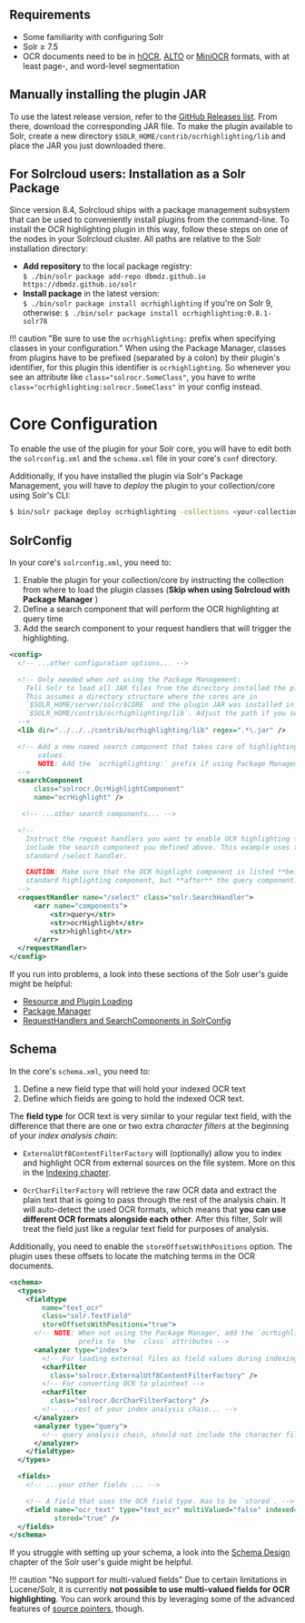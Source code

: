 ## Requirements
- Some familiarity with configuring Solr
- Solr ≥ 7.5
- OCR documents need to be in [hOCR](formats.md#hocr), [ALTO](formats.md#alto)
  or [MiniOCR](formats.md#miniocr) formats, with at least page-, and word-level
  segmentation

## Manually installing the plugin JAR
To use the latest release version, refer to the [GitHub Releases list](https://github.com/dbmdz/solr-ocrhighlighting/releases). From there, download the corresponding JAR file.
To make the plugin available to Solr, create a new directory `$SOLR_HOME/contrib/ocrhighlighting/lib` and place the JAR you just downloaded there.

## For Solrcloud users: Installation as a Solr Package
Since version 8.4, Solrcloud ships with a package management subsystem that can be used
to conveniently install plugins from the command-line. To install the OCR highlighting
plugin in this way, follow these steps on one of the nodes in
your Solrcloud cluster. All paths are relative to the Solr installation directory:

- **Add repository** to the local package registry:<br>
  `$ ./bin/solr package add-repo dbmdz.github.io https://dbmdz.github.io/solr`
- **Install package** in the latest version:<br>
  `$ ./bin/solr package install ocrhighlighting` if you're on Solr 9, otherwise:
  `$ ./bin/solr package install ocrhighlighting:0.8.1-solr78`

!!! caution "Be sure to use the `ocrhighlighting:` prefix when specifying classes in your configuration."
    When using the Package Manager, classes from plugins have to be prefixed (separated by a colon) by
    their plugin's  identifier, for this plugin this identifier is `ocrhighlighting`. So whenever
    you see an attribute like `class="solrocr.SomeClass"`, you have to write
    `class="ocrhighlighting:solrocr.SomeClass"` in your config instead.

# Core Configuration

To enable the use of the plugin for your Solr core, you will have to edit
both the `solrconfig.xml` and the `schema.xml` file in your core's `conf` directory.

Additionally, if you have installed the plugin via Solr's Package Management, you will
have to *deploy* the plugin to your collection/core using Solr's CLI:

```bash
$ bin/solr package deploy ocrhighlighting -collections <your-collection>
```

## SolrConfig

In your core's `solrconfig.xml`, you need to:

1. Enable the plugin for your collection/core by  instructing the collection from where to
   load the plugin classes (**Skip when using Solrcloud with Package Manager** )
2. Define a search component that will perform the OCR highlighting at query time
3. Add the search component to your request handlers that will trigger the highlighting.


```xml hl_lines="10 16 17 18 33"
<config>
  <!-- ...other configuration options... -->

  <!-- Only needed when not using the Package Management:
    Tell Solr to load all JAR files from the directory installed the plugin to. 
    This assumes a directory structure where the cores are in
    `$SOLR_HOME/server/solr/$CORE` and the plugin JAR was installed in
    `$SOLR_HOME/contrib/ocrhighlighting/lib`. Adjust the path if you setup differs.
  -->
  <lib dir="../../../contrib/ocrhighlighting/lib" regex=".*\.jar" />

  <!-- Add a new named search component that takes care of highlighting OCR field
       values.
       NOTE: Add the `ocrhighlighting:` prefix if using Package Management.
  -->
  <searchComponent
      class="solrocr.OcrHighlightComponent"
      name="ocrHighlight" />

   <!-- ...other search components... -->

  <!--
    Instruct the request handlers you want to enable OCR highlighting for to
    include the search component you defined above. This example uses the
    standard /select handler.

    CAUTION: Make sure that the OCR highlight component is listed **before** the
    standard highlighting component, but **after** the query component.
  -->
  <requestHandler name="/select" class="solr.SearchHandler">
      <arr name="components">
          <str>query</str>
          <str>ocrHighlight</str>
          <str>highlight</str>
      </arr>
  </requestHandler>
</config>
```

If you run into problems, a look into these sections of the Solr user's guide might be helpful:

- [Resource and Plugin Loading](https://lucene.apache.org/solr/guide/8_1/resource-and-plugin-loading.html)
- [Package Manager](https://solr.apache.org/guide/8_11/package-manager.html)
- [RequestHandlers and SearchComponents in SolrConfig](https://lucene.apache.org/solr/guide/8_1/requesthandlers-and-searchcomponents-in-solrconfig.html)


## Schema

In the core's `schema.xml`, you need to:

1. Define a new field type that will hold your indexed OCR text
2. Define which fields are going to hold the indexed OCR text.

The **field type** for OCR text is very similar to your regular text field, with the
difference that there are one or two extra *character filters* at the beginning of your
*index analysis chain*:

  - `ExternalUtf8ContentFilterFactory` will (optionally) allow you to index and highlight OCR from
    external  sources on the file system. More on this in the [Indexing chapter](./indexing.md).

  - `OcrCharFilterFactory` will retrieve the raw OCR data and extract the plain text that is
    going to pass through the rest of the analysis chain. It will auto-detect the used OCR
    formats, which means that **you can use different OCR formats alongside each other**.
    After this filter, Solr will treat the field just like a regular text field for purposes
    of analysis.

Additionally, you need to enable the `storeOffsetsWithPositions` option. The plugin uses these
offsets to locate the matching terms in the OCR documents.

```xml hl_lines="6 11 12 14 15 29"
<schema>
  <types>
    <fieldtype
        name="text_ocr"
        class="solr.TextField"
        storeOffsetsWithPositions="true">
      <!-- NOTE: When not using the Package Manager, add the `ocrhighlighting:`
                 prefix to  the `class` attributes -->
      <analyzer type="index">
        <!-- For loading external files as field values during indexing -->
        <charFilter
          class="solrocr.ExternalUtf8ContentFilterFactory" />
        <!-- For converting OCR to plaintext -->
        <charFilter
          class="solrocr.OcrCharFilterFactory" />
        <!-- ...rest of your index analysis chain... -->
      </analyzer>
      <analyzer type="query">
        <!-- query analysis chain, should not include the character filters -->
      </analyzer>
    </fieldtype>
  </types>

  <fields>
    <!-- ...your other fields ... -->

    <!-- A field that uses the OCR field type. Has to be `stored`. -->
    <field name="ocr_text" type="text_ocr" multiValued="false" indexed="true"
           stored="true" />
  </fields>
</schema>
```

If you struggle with setting up your schema, a look into the [Schema Design](https://lucene.apache.org/solr/guide/8_1/documents-fields-and-schema-design.html)
chapter of the Solr user's guide might be helpful.

!!! caution "No support for multi-valued fields"
    Due to certain limitations in Lucene/Solr, it is currently **not possible
    to use multi-valued fields for OCR highlighting**. You can work around
    this by leveraging some of the advanced features of [source pointers](./indexing.md),
    though.
